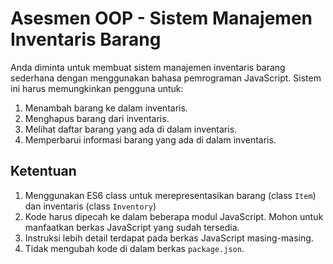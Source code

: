 # Asesmen OOP - Sistem Manajemen Inventaris Barang

Anda diminta untuk membuat sistem manajemen inventaris barang sederhana dengan menggunakan bahasa pemrograman JavaScript.
Sistem ini harus memungkinkan pengguna untuk:

1. Menambah barang ke dalam inventaris.
2. Menghapus barang dari inventaris.
3. Melihat daftar barang yang ada di dalam inventaris.
4. Memperbarui informasi barang yang ada di dalam inventaris.

## Ketentuan

1. Menggunakan ES6 class untuk merepresentasikan barang (class `Item`) dan inventaris (class `Inventory`)
2. Kode harus dipecah ke dalam beberapa modul JavaScript. Mohon untuk manfaatkan berkas JavaScript yang sudah tersedia.
3. Instruksi lebih detail terdapat pada berkas JavaScript masing-masing.
4. Tidak mengubah kode di dalam berkas `package.json`.
